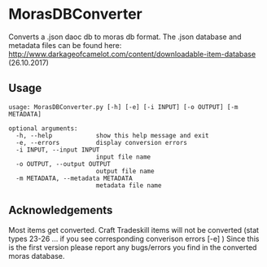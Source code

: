 # MorasDBConverter
Converts a .json daoc db to moras db format.
The .json database and metadata files can be found here: http://www.darkageofcamelot.com/content/downloadable-item-database (26.10.2017)
## Usage
```
usage: MorasDBConverter.py [-h] [-e] [-i INPUT] [-o OUTPUT] [-m METADATA]

optional arguments:
  -h, --help            show this help message and exit
  -e, --errors          display conversion errors
  -i INPUT, --input INPUT
                        input file name
  -o OUTPUT, --output OUTPUT
                        output file name
  -m METADATA, --metadata METADATA
                        metadata file name
```

## Acknowledgements 
Most items get converted. Craft Tradeskill items will not be converted (stat types 23-26 ... if you see corresponding converison errors [-e] ) 
Since this is the first version please report any bugs/errors you find in the converted moras database.
